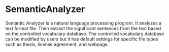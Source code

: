 # SemanticAnalyzer
Semantic Analyzer is a natural language processing program. It analyzes a text format file. Then extract the significant sentences from the text based on the controlled vocabulary database. The controlled vocabulary database can be modified by users but it has default settings for specific file types such as thesis, license agreement, and webpage.
